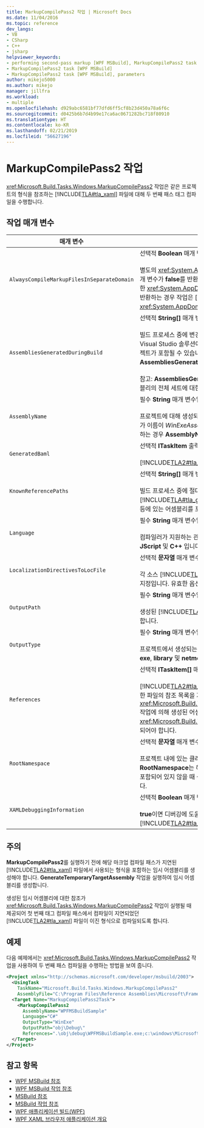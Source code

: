 ```yaml
---
title: MarkupCompilePass2 작업 | Microsoft Docs
ms.date: 11/04/2016
ms.topic: reference
dev_langs:
- VB
- CSharp
- C++
- jsharp
helpviewer_keywords:
- performing second-pass markup [WPF MSBuild], MarkupCompilePass2 task
- MarkupCompilePass2 task [WPF MSBuild]
- MarkupCompilePass2 task [WPF MSBuild], parameters
author: mikejo5000
ms.author: mikejo
manager: jillfra
ms.workload:
- multiple
ms.openlocfilehash: d929abc6581bf77dfd6ff5cf8b23d450a78a6f6c
ms.sourcegitcommit: d0425b6b7d4b99e17ca6ac0671282bc718f80910
ms.translationtype: HT
ms.contentlocale: ko-KR
ms.lasthandoff: 02/21/2019
ms.locfileid: "56627196"
---
```

# <a name="markupcompilepass2-task"></a>MarkupCompilePass2 작업

<xref:Microsoft.Build.Tasks.Windows.MarkupCompilePass2> 작업은 같은 프로젝트의 형식을 참조하는 [!INCLUDE[TLA#tla_xaml](../msbuild/includes/tlasharptla_xaml_md.md)] 파일에 대해 두 번째 패스 태그 컴파일을 수행합니다.

## <a name="task-parameters"></a>작업 매개 변수

| 매개 변수 | 설명 |
| - | - |
| `AlwaysCompileMarkupFilesInSeparateDomain` | 선택적 **Boolean** 매개 변수입니다.<br /><br /> 별도의 <xref:System.AppDomain>에서 작업을 실행할지 여부를 지정합니다. 이 매개 변수가 **false**를 반환하는 경우 작업은 [!INCLUDE[TLA#tla_msbuild](../msbuild/includes/tlasharptla_msbuild_md.md)]와 동일한 <xref:System.AppDomain>에서 더 빠르게 실행됩니다. 이 매개 변수가 **true**를 반환하는 경우 작업은 [!INCLUDE[TLA2#tla_msbuild](../msbuild/includes/tla2sharptla_msbuild_md.md)]에서 분리된 또 다른 <xref:System.AppDomain>에서 실행되며 더 느리게 실행됩니다. |
| `AssembliesGeneratedDuringBuild` | 선택적 **String[]** 매개 변수입니다.<br /><br /> 빌드 프로세스 중에 변경되는 어셈블리에 대한 참조를 지정합니다. 예를 들어 Visual Studio 솔루션에는 다른 프로젝트의 컴파일된 출력을 참조하는 하나의 프로젝트가 포함될 수 있습니다. 이 경우 두 번째 프로젝트의 컴파일된 출력을 **AssembliesGeneratedDuringBuild**에 추가할 수 있습니다.<br /><br /> 참고: **AssembliesGeneratedDuringBuild**는 빌드 솔루션에 의해 생성되는 어셈블리의 전체 세트에 대한 참조를 포함해야 합니다. |
| `AssemblyName` | 필수 **String** 매개 변수입니다.<br /><br /> 프로젝트에 대해 생성되는 어셈블리의 약식 이름을 지정합니다. 예를 들어 프로젝트가 이름이 *WinExeAssembly.exe*인 [!INCLUDE[TLA#tla_win](../msbuild/includes/tlasharptla_win_md.md)] 실행 파일을 생성하는 경우 **AssemblyName** 매개 변수는 **WinExeAssembly** 값을 갖습니다. |
| `GeneratedBaml` | 선택적 **ITaskItem** 출력 매개 변수입니다.<br /><br /> [!INCLUDE[TLA2#tla_xaml](../msbuild/includes/tla2sharptla_xaml_md.md)] 이진 형식으로 생성된 파일 목록을 포함합니다. |
| `KnownReferencePaths` | 선택적 **String[]** 매개 변수입니다.<br /><br /> 빌드 프로세스 중에 절대 변경되지 않는 어셈블리에 대한 참조를 지정합니다. [!INCLUDE[TLA#tla_gac](../msbuild/includes/tlasharptla_gac_md.md)], [!INCLUDE[TLA#tla_netframewk](../misc/includes/tlasharptla_netframewk_md.md)] 설치 디렉터리 등에 있는 어셈블리를 포함합니다. |
| `Language` | 필수 **String** 매개 변수입니다.<br /><br /> 컴파일러가 지원하는 관리되는 언어를 지정합니다. 유효한 옵션은 **C#**, **VB**, **JScript** 및 **C++** 입니다. |
| `LocalizationDirectivesToLocFile` | 선택적 **문자열** 매개 변수입니다.<br /><br /> 각 소스 [!INCLUDE[TLA2#tla_xaml](../msbuild/includes/tla2sharptla_xaml_md.md)] 파일에 대한 지역화 정보를 생성하는 방법을 지정입니다. 유효한 옵션은 **None**, **CommentsOnly** 및 **All**입니다. |
| `OutputPath` | 필수 **String** 매개 변수입니다.<br /><br /> 생성된 [!INCLUDE[TLA2#tla_xaml](../msbuild/includes/tla2sharptla_xaml_md.md)] 이진 형식 파일이 생성되는 디렉터리를 지정합니다. |
| `OutputType` | 필수 **String** 매개 변수입니다.<br /><br /> 프로젝트에서 생성되는 어셈블리의 형식을 지정합니다. 유효한 옵션은 **winexe**, **exe**, **library** 및 **netmodule**입니다. |
| `References` | 선택적 **ITaskItem[]** 매개 변수입니다.<br /><br /> [!INCLUDE[TLA2#tla_xaml](../msbuild/includes/tla2sharptla_xaml_md.md)] 파일에서 사용되는 형식을 포함하는 어셈블리에 대한 파일의 참조 목록을 지정합니다. 한 가지 참조는 <xref:Microsoft.Build.Tasks.Windows.GenerateTemporaryTargetAssembly> 작업에 의해 생성된 어셈블리에 대한 것입니다. 이 작업은 <xref:Microsoft.Build.Tasks.Windows.MarkupCompilePass2> 작업 전에 실행되어야 합니다. |
| `RootNamespace` | 선택적 **문자열** 매개 변수입니다.<br /><br /> 프로젝트 내에 있는 클래스에 대한 루트 네임스페이스를 지정합니다. **RootNamespace**는 해당 [!INCLUDE[TLA2#tla_xaml](../msbuild/includes/tla2sharptla_xaml_md.md)] 파일에 `x:Class` 특성이 포함되어 있지 않을 때 생성된 관리 코드 파일의 기본 네임스페이스로도 사용됩니다. |
| `XAMLDebuggingInformation` | 선택적 **Boolean** 매개 변수입니다.<br /><br /> **true**이면 디버깅에 도움을 주기 위해 진단 정보가 생성되고 컴파일된 [!INCLUDE[TLA2#tla_xaml](../msbuild/includes/tla2sharptla_xaml_md.md)]에 포함됩니다. |

## <a name="remarks"></a>주의

**MarkupCompilePass2**를 실행하기 전에 해당 마크업 컴파일 패스가 지연된 [!INCLUDE[TLA2#tla_xaml](../msbuild/includes/tla2sharptla_xaml_md.md)] 파일에서 사용되는 형식을 포함하는 임시 어셈블리를 생성해야 합니다. **GenerateTemporaryTargetAssembly** 작업을 실행하여 임시 어셈블리를 생성합니다.

생성된 임시 어셈블리에 대한 참조가 <xref:Microsoft.Build.Tasks.Windows.MarkupCompilePass2> 작업이 실행될 때 제공되어 첫 번째 태그 컴파일 패스에서 컴파일이 지연되었던 [!INCLUDE[TLA2#tla_xaml](../msbuild/includes/tla2sharptla_xaml_md.md)] 파일이 이진 형식으로 컴파일되도록 합니다.

## <a name="example"></a>예제

다음 예제에서는 <xref:Microsoft.Build.Tasks.Windows.MarkupCompilePass2> 작업을 사용하여 두 번째 패스 컴파일을 수행하는 방법을 보여 줍니다.

```xml
<Project xmlns="http://schemas.microsoft.com/developer/msbuild/2003">
  <UsingTask
    TaskName="Microsoft.Build.Tasks.Windows.MarkupCompilePass2"
    AssemblyFile="C:\Program Files\Reference Assemblies\Microsoft\Framework\v3.0\PresentationBuildTasks.dll" />
  <Target Name="MarkupCompilePass2Task">
    <MarkupCompilePass2
      AssemblyName="WPFMSBuildSample"
      Language="C#"
      OutputType="WinExe"
      OutputPath="obj\Debug\"
      References=".\obj\debug\WPFMSBuildSample.exe;c:\windows\Microsoft.net\Framework\v2.0.50727\System.dll;C:\Program Files\Reference Assemblies\Microsoft\WinFx\v3.0\PresentationCore.dll;C:\Program Files\Reference Assemblies\Microsoft\WinFx\v3.0\PresentationFramework.dll;C:\Program Files\Reference Assemblies\Microsoft\WinFx\v3.0\WindowsBase.dll" />
  </Target>
</Project>
```

## <a name="see-also"></a>참고 항목

- [WPF MSBuild 참조](../msbuild/wpf-msbuild-reference.md)
- [WPF MSBuild 작업 참조](../msbuild/wpf-msbuild-task-reference.md)
- [MSBuild 참조](../msbuild/msbuild-reference.md)
- [MSBuild 작업 참조](../msbuild/msbuild-task-reference.md)
- [WPF 애플리케이션 빌드(WPF)](/dotnet/framework/wpf/app-development/building-a-wpf-application-wpf)
- [WPF XAML 브라우저 애플리케이션 개요](/dotnet/framework/wpf/app-development/wpf-xaml-browser-applications-overview)